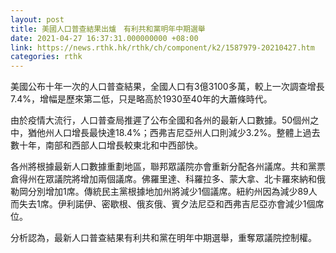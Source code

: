 ```yaml
---
layout: post
title: 美國人口普查結果出爐　有利共和黨明年中期選舉
date: 2021-04-27 16:37:31.000000000 +08:00
link: https://news.rthk.hk/rthk/ch/component/k2/1587979-20210427.htm
categories: rthk
---
```


美國公布十年一次的人口普查結果，全國人口有3億3100多萬，較上一次調查增長7.4%，增幅是歷來第二低，只是略高於1930至40年的大蕭條時代。

由於疫情大流行，人口普查局推遲了公布全國和各州的最新人口數據。50個州之中，猶他州人口增長最快達18.4%；西弗吉尼亞州人口則減少3.2%。整體上過去數十年，南部和西部人口增長較東北和中西部快。

各州將根據最新人口數據重劃地區，聯邦眾議院亦會重新分配各州議席。共和黨票倉得州在眾議院將增加兩個議席。佛羅里達、科羅拉多、蒙大拿、北卡羅來納和俄勒岡分別增加1席。傳統民主黨根據地加州將減少1個議席。紐約州因為減少89人而失去1席。伊利諾伊、密歇根、俄亥俄、賓夕法尼亞和西弗吉尼亞亦會減少1個席位。

分析認為，最新人口普查結果有利共和黨在明年中期選舉，重奪眾議院控制權。
